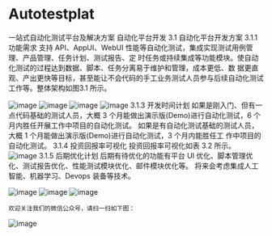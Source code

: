 # Autotestplat
一站式自动化测试平台及解决方案
自动化平台开发 
3.1 自动化平台开发方案
3.1.1 功能需求 
支持 API、AppUI、WebUI 性能等自动化测试，集成实现测试用例管理、产品管理、任务计划、测试报告、定 时任务或持续集成等功能模块。使自动化测试的过程达到数据、脚本、任务分离易于维护和管理，成本更低、数 据更直观、产出更快等目标，甚至能让不会代码的手工业务测试人员参与后续自动化测试工作等。整体架构如图3.1 所示。 

![image](https://github.com/testdevhome/Autotestplat/blob/master/static/1.jpg?raw=true)
![image](https://github.com/testdevhome/Autotestplat/blob/master/static/2.jpg?raw=true)
![image](https://github.com/testdevhome/Autotestplat/blob/master/static/3.jpg?raw=true)
![image](https://github.com/testdevhome/Autotestplat/blob/master/static/4.jpg?raw=true)
3.1.3 开发时间计划
如果是刚入门、但有一点代码基础的测试人员，大概 3 个月能做出演示版(Demo)进行自动化测试，6 个月内胜任开展工作中项目的自动化测试。
如果是有自动化测试基础的测试人员，大概 1 个月能做出演示版(Demo)进行自动化测试，3 个月内能胜任工 作中项目的自动化测试。
3.1.4 投资回报率可视化
投资回报率可视化如表 3.2 所示。 
![image](https://github.com/testdevhome/Autotestplat/blob/master/static/5.jpg?raw=true)
3.1.5 后期优化计划
后期有待优化的功能有平台 UI 优化、脚本管理优化、测试报告优化、性能测试模块优化、邮件模块优化等。
将来会考虑集成人工智能、机器学习、Devops 装备等技术。 


![image](https://github.com/testdevhome/Autotestplat/blob/master/static/6.jpg?raw=true)
![image](https://github.com/testdevhome/Autotestplat/blob/master/static/8.png?raw=true)
![image](https://github.com/testdevhome/Autotestplat/blob/master/static/10.jpg?raw=true)


    欢迎关注我们的微信公众号，请扫一扫如下图：

![image](https://github.com/testdevhome/Autotestplat/blob/master/static/testdevhome.jpg?raw=true)

